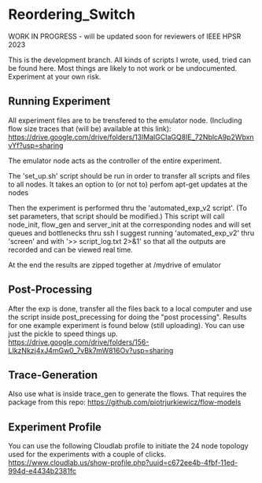 # Reordering_Switch

WORK IN PROGRESS - will be updated soon for reviewers of IEEE HPSR 2023

This is the development branch. All kinds of scripts I wrote, used, tried can be found here. Most things are likely to not work or be undocumented. Experiment at your own risk.


## Running Experiment
All experiment files are to be trensfered to the emulator node.
(Including flow size traces that (will be) available at this link):
https://drive.google.com/drive/folders/13lMalGCIaGQ8IE_72NblcA9p2WbxnvYf?usp=sharing

The emulator node acts as the controller of the entire experiment.

The 'set_up.sh' script should be run in order to transfer all scripts and files to all nodes. It takes an option to (or not to) perfom apt-get updates at the nodes

Then the experiment is performed thru the 'automated_exp_v2 script'. (To set parameters, that script should be modified.)
This script will call node_init, flow_gen and server_init at the corresponding nodes and will set queues and bottlenecks thru ssh
I suggest running 'automated_exp_v2' thru 'screen' and with '>> script_log.txt 2>&1' so that all the outputs are recorded and can be viewed real time.

At the end the results are zipped together at /mydrive of emulator


## Post-Processing
After the exp is done, transfer all the files back to a local computer and use the script inside post_precessing for doing the "post processing". 
Results for one example experiment is found below (still uploading). You can use just the pickle to speed things up.
https://drive.google.com/drive/folders/156-LIkzNkzj4xJ4mGw0_7vBk7mW816Ov?usp=sharing

## Trace-Generation
Also use what is inside trace_gen to generate the flows. That requires the package from this repo:
https://github.com/piotrjurkiewicz/flow-models

## Experiment Profile
You can use the following Cloudlab profile to initiate the 24 node topology used for the experiments with a couple of clicks.
https://www.cloudlab.us/show-profile.php?uuid=c672ee4b-4fbf-11ed-994d-e4434b2381fc
